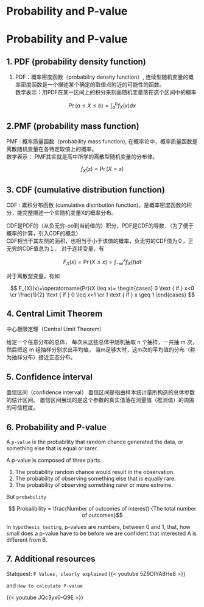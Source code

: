 # Probability and P-value


# Probability and P-value

## 1. PDF (probability density function)
1. PDF：概率密度函数（probability density function）, 连续型随机变量的概率密度函数是一个描述某个确定的取值点附近的可能性的函数。  
数学表示：用PDF在某一区间上的积分来刻画随机变量落在这个区间中的概率

$$
\operatorname{Pr}(a \leq X \leq b)=\int_{a}^{b} f_{X}(x) d x
$$

## 2.PMF (probability mass function)
PMF : 概率质量函数（probability mass function), 在概率论中，概率质量函数是离散随机变量在各特定取值上的概率。  
数学表示： PMF其实就是高中所学的离散型随机变量的分布律。  

$$
f_{X}(x)=\operatorname{Pr}(X=x)
$$

## 3. CDF (cumulative distribution function)
CDF : 累积分布函数 (cumulative distribution function)，是概率密度函数的积分，能完整描述一个实随机变量X的概率分布。

CDF是PDF的（从负无穷-oo到当前值的）积分，PDF是CDF的导数．（为了便于概率的计算，引入CDF的概念）  
CDF相当于其左侧的面积，也相当于小于该值的概率，负无穷的CDF值为０，正无穷的CDF值总为１．
对于连续变量，有

$$
F_{X}(x)=\operatorname{Pr}(X \leq x)=\int_{-\infty}^{x} f_{X}(t) d t
$$

对于离散型变量，有如

$$
F_{X}(x)=\operatorname{Pr}(X \leq x)= 
\begin{cases}
0 \text { if } x<0 \cr
\frac{1}{2} \text { if } 0 \leq x<1 \cr
1 \text { if } x \geq 1
\end{cases}
$$


## 4. Central Limit Theorem
中心极限定理（Central Limit Theorem）

给定一个任意分布的总体，
每次从这些总体中随机抽取 n 个抽样，一共抽 m 次，
然后把这 m 组抽样分别求出平均值，
当m足够大时，这m次的平均值的分布（称为抽样分布）接近正态分布。

## 5. Confidence interval
置信区间（confidence interval）
置信区间是指由样本统计量所构造的总体参数的估计区间。
置信区间展现的是这个参数的真实值落在测量值（推测值）的周围的可信程度。

## 6. Probability and P-value

A `p-value` is the probability that random chance generated the data, or something else that is equal or rarer.

A p-value is composed of three parts:
1. The probability random chance would result in the observation.  
2. The probability of observing something else that is equally rare.
3. The probability of observing something rarer or more extreme. 


But `probability`

$$ Probalibility = \frac{Number of outcomes of interest} {The total number of outcomes}$$


In `hypothesis testing`, p-values are numbers, between 0 and 1, that, how small does a p-value have to be before we are confident that interested A is different from B.

## 7. Additional resources 

Statquest: `P Values, clearly explained`
{{< youtube 5Z9OIYA8He8 >}}


and `How to calculate P-value`

{{< youtube JQc3yx0-Q9E >}}

